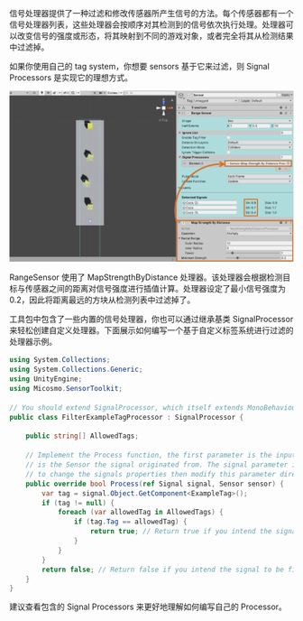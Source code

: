 信号处理器提供了一种过滤和修改传感器所产生信号的方法。每个传感器都有一个信号处理器列表，这些处理器会按顺序对其检测到的信号依次执行处理。处理器可以改变信号的强度或形态，将其映射到不同的游戏对象，或者完全将其从检测结果中过滤掉。

如果你使用自己的 tag system，你想要 sensors 基于它来过滤，则 Signal Processors 是实现它的理想方式。

![SignalProcessor](SignalProcessor.png)

RangeSensor 使用了 MapStrengthByDistance 处理器。该处理器会根据检测目标与传感器之间的距离对信号强度进行插值计算。处理器设定了最小信号强度为 0.2，因此将距离最远的方块从检测列表中过滤掉了。

工具包中包含了一些内置的信号处理器，你也可以通过继承基类 SignalProcessor 来轻松创建自定义处理器。下面展示如何编写一个基于自定义标签系统进行过滤的处理器示例。

```C#
using System.Collections;
using System.Collections.Generic;
using UnityEngine;
using Micosmo.SensorToolkit;

// You should extend SignalProcessor, which itself extends MonoBehaviour.
public class FilterExampleTagProcessor : SignalProcessor {

    public string[] AllowedTags;

    // Implement the Process function, the first parameter is the input signal, and the second
    // is the Sensor the signal originated from. The signal parameter is a 'ref', if you want
    // to change the signals properties then modify this parameter directly.
    public override bool Process(ref Signal signal, Sensor sensor) {
        var tag = signal.Object.GetComponent<ExampleTag>();
        if (tag != null) {
            foreach (var allowedTag in AllowedTags) {
                if (tag.Tag == allowedTag) {
                    return true; // Return true if you intend the signal to be detected
                }
            }
        }
        return false; // Return false if you intend the signal to be filtered out
    }
}
```

建议查看包含的 Signal Processors 来更好地理解如何编写自己的 Processor。
